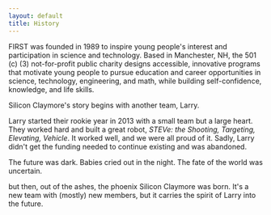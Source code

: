 ```yaml
---
layout: default
title: History
---
```

FIRST was founded in 1989 to inspire young people's interest and participation in science and technology. Based in Manchester, NH, the 501 (c) (3) not-for-profit public charity designs accessible, innovative programs that motivate young people to pursue education and career opportunities in science, technology, engineering, and math, while building self-confidence, knowledge, and life skills.

Silicon Claymore's story begins with another team, Larry.

Larry started their rookie year in 2013 with a small team but a large heart. They worked hard and built a great robot, *STEVe: the Shooting, Targeting, Elevating, Vehicle*. It worked well, and we were all proud of it. Sadly, Larry didn't get the funding needed to continue existing and was abandoned.

The future was dark. Babies cried out in the night. The fate of the world was uncertain.

but then, out of the ashes, the phoenix Silicon Claymore was born. It's a new team with (mostly) new members, but it carries the spirit of Larry into the future.
